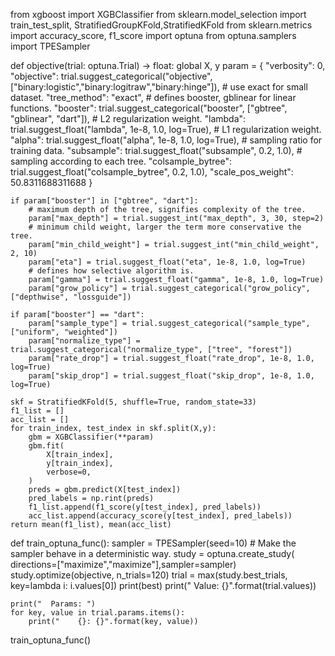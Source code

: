 from xgboost import XGBClassifier
from sklearn.model_selection import train_test_split, StratifiedGroupKFold,StratifiedKFold
from sklearn.metrics import accuracy_score, f1_score
import optuna
from optuna.samplers import TPESampler

def objective(trial: optuna.Trial) -> float:
    global X, y
    param = {
        "verbosity": 0,
        "objective": trial.suggest_categorical("objective",["binary:logistic","binary:logitraw","binary:hinge"]),
        # use exact for small dataset.
        "tree_method": "exact",
        # defines booster, gblinear for linear functions.
        "booster": trial.suggest_categorical("booster", ["gbtree", "gblinear", "dart"]),
        # L2 regularization weight.
        "lambda": trial.suggest_float("lambda", 1e-8, 1.0, log=True),
        # L1 regularization weight.
        "alpha": trial.suggest_float("alpha", 1e-8, 1.0, log=True),
        # sampling ratio for training data.
        "subsample": trial.suggest_float("subsample", 0.2, 1.0),
        # sampling according to each tree.
        "colsample_bytree": trial.suggest_float("colsample_bytree", 0.2, 1.0),
        "scale_pos_weight": 50.8311688311688
    }

    if param["booster"] in ["gbtree", "dart"]:
        # maximum depth of the tree, signifies complexity of the tree.
        param["max_depth"] = trial.suggest_int("max_depth", 3, 30, step=2)
        # minimum child weight, larger the term more conservative the tree.
        param["min_child_weight"] = trial.suggest_int("min_child_weight", 2, 10)
        param["eta"] = trial.suggest_float("eta", 1e-8, 1.0, log=True)
        # defines how selective algorithm is.
        param["gamma"] = trial.suggest_float("gamma", 1e-8, 1.0, log=True)
        param["grow_policy"] = trial.suggest_categorical("grow_policy", ["depthwise", "lossguide"])

    if param["booster"] == "dart":
        param["sample_type"] = trial.suggest_categorical("sample_type", ["uniform", "weighted"])
        param["normalize_type"] = trial.suggest_categorical("normalize_type", ["tree", "forest"])
        param["rate_drop"] = trial.suggest_float("rate_drop", 1e-8, 1.0, log=True)
        param["skip_drop"] = trial.suggest_float("skip_drop", 1e-8, 1.0, log=True)

    skf = StratifiedKFold(5, shuffle=True, random_state=33)
    f1_list = []
    acc_list = []
    for train_index, test_index in skf.split(X,y):
        gbm = XGBClassifier(**param)
        gbm.fit(
            X[train_index],
            y[train_index],
            verbose=0,
        )
        preds = gbm.predict(X[test_index])
        pred_labels = np.rint(preds)
        f1_list.append(f1_score(y[test_index], pred_labels))
        acc_list.append(accuracy_score(y[test_index], pred_labels))
    return mean(f1_list), mean(acc_list)
def train_optuna_func():
    sampler = TPESampler(seed=10)  # Make the sampler behave in a deterministic way.
    study = optuna.create_study( directions=["maximize","maximize"],sampler=sampler)
    study.optimize(objective, n_trials=120)
    trial =  max(study.best_trials, key=lambda i: i.values[0])
    print(best)
    print("  Value: {}".format(trial.values))

    print("  Params: ")
    for key, value in trial.params.items():
        print("    {}: {}".format(key, value))
train_optuna_func()
